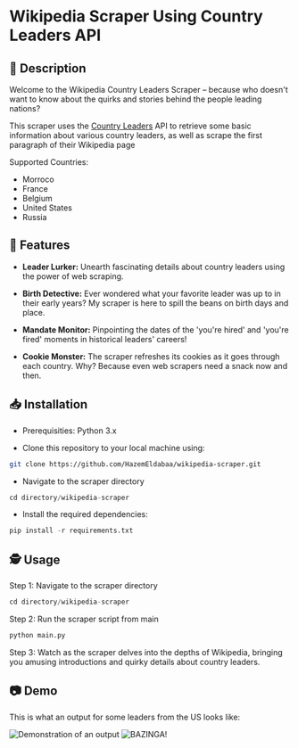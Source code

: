 # Wikipedia Scraper Using Country Leaders API



## 📖 Description
Welcome to the Wikipedia Country Leaders Scraper – because who doesn't want to know about the quirks and stories behind the people leading nations?

This scraper uses the [Country Leaders](https://country-leaders.onrender.com/) API to retrieve some basic information about various country leaders, as well as scrape the first paragraph of their Wikipedia page

Supported Countries:
- Morroco
- France
- Belgium
- United States
- Russia

## 🚀 Features

- **Leader Lurker:** Unearth fascinating details about country leaders using the power of web scraping.

- **Birth Detective:** Ever wondered what your favorite leader was up to in their early years? My scraper is here to spill the beans on birth days and place.

- **Mandate Monitor:** Pinpointing the dates of the 'you're hired' and 'you're fired' moments in historical leaders' careers!

- **Cookie Monster:** The scraper refreshes its cookies as it goes through each country. Why? Because even web scrapers need a snack now and then.


## 📥 Installation

* Prerequisities: Python 3.x

* Clone this repository to your local machine using:

```bash
git clone https://github.com/HazemEldabaa/wikipedia-scraper.git
```
* Navigate to the scraper directory
```python
cd directory/wikipedia-scraper
```
* Install the required dependencies:
```python
pip install -r requirements.txt
```
## 🕵️ Usage

Step 1: Navigate to the scraper directory
```python
cd directory/wikipedia-scraper
```
Step 2: Run the scraper script from main
```python
python main.py
```
Step 3: Watch as the scraper delves into the depths of Wikipedia, bringing you amusing introductions and quirky details about country leaders.



## 📷 Demo

This is what an output for some leaders from the US looks like:

![Demonstration of an output](https://i.ibb.co/f4XnfSS/image.png) ![BAZINGA!](https://helios-i.mashable.com/imagery/articles/07ntV8wWwvce6I0P7TISu3Q/hero-image.fill.size_1248x702.v1623365278.jpg)